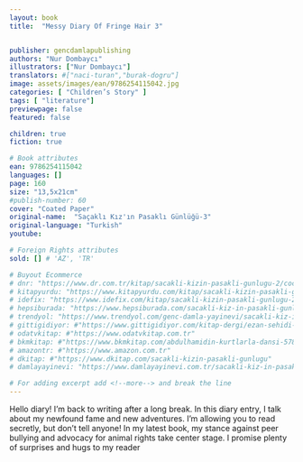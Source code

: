 ```yaml
---
layout: book
title:  "Messy Diary Of Fringe Hair 3"


publisher: gencdamlapublishing
authors: "Nur Dombaycı"
illustrators: ["Nur Dombaycı"]
translators: #["naci-turan","burak-dogru"]
image: assets/images/ean/9786254115042.jpg
categories: [ "Children’s Story" ]
tags: [ "literature"]
previewpage: false
featured: false

children: true
fiction: true

# Book attributes
ean: 9786254115042
languages: []
page: 160
size: "13,5x21cm"
#publish-number: 60
cover: "Coated Paper"
original-name:  "Saçaklı Kız'ın Pasaklı Günlüğü-3"
original-language: "Turkish"
youtube:

# Foreign Rights attributes
sold: [] # 'AZ', 'TR'

# Buyout Ecommerce
# dnr: "https://www.dr.com.tr/kitap/sacakli-kizin-pasakli-gunlugu-2/cocuk-ve-genclik/genclik-10-yas/roman-oyku/urunno=0001893059001"
# kitapyurdu: "https://www.kitapyurdu.com/kitap/sacakli-kizin-pasakli-gunlugu-2-/560122.html&filter_name=Sa%C3%A7akl%C4%B1+K%C4%B1z%27%C4%B1n+Pasakl%C4%B1+G%C3%BCnl%C3%BC%C4%9F%C3%BC+2"
# idefix: "https://www.idefix.com/kitap/sacakli-kizin-pasakli-gunlugu-2/cocuk-ve-genclik/genclik-10-yas/roman-oyku/urunno=0001893059001"
# hepsiburada: "https://www.hepsiburada.com/sacakli-kiz-in-pasakli-gunlugu-2-damla-yayinevi-p-HBV000012ER86"
# trendyol: "https://www.trendyol.com/genc-damla-yayinevi/sacakli-kiz-in-pasakli-gunlugu-2-p-54825777"
# gittigidiyor: #"https://www.gittigidiyor.com/kitap-dergi/ezan-sehidi-adnan-menderes_pdp_732728793"
# odatvkitap: #"https://www.odatvkitap.com.tr"
# bkmkitap: #"https://www.bkmkitap.com/abdulhamidin-kurtlarla-dansi-578226"
# amazontr: #"https://www.amazon.com.tr"
# dkitap: #"https://www.dkitap.com/sacakli-kizin-pasakli-gunlugu"
# damlayayinevi: "https://www.damlayayinevi.com.tr/sacakli-kiz-in-pasakli-gunlugu-2-bu-iste-bi-terslik-var"

# For adding excerpt add <!--more--> and break the line
---
```

Hello diary! I’m back to writing after a long
break. In this diary entry, I talk about my newfound fame and new adventures. I’m allowing
you to read secretly, but don’t tell anyone!
In my latest book, my stance against peer
bullying and advocacy for animal rights take
center stage. I promise plenty of surprises
and hugs to my reader
<!--more--> 

